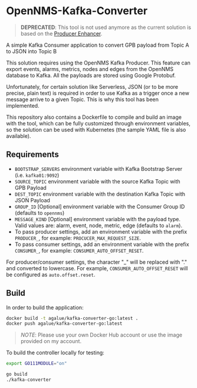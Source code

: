 # OpenNMS-Kafka-Converter

> **DEPRECATED**: This tool is not used anymore as the current solution is based on the [Producer Enhancer](https://github.com/agalue/producer-enhancer).

A simple Kafka Consumer application to convert GPB payload from Topic A to JSON into Topic B

This solution requires using the OpenNMS Kafka Producer. This feature can export events, alarms, metrics, nodes and edges from the OpenNMS database to Kafka. All the payloads are stored using Google Protobuf.

Unfortunately, for certain solution like Serverless, JSON (or to be more precise, plain text) is required in order to use Kafka as a trigger once a new message arrive to a given Topic. This is why this tool has been implemented.

This repository also contains a Dockerfile to compile and build an image with the tool, which can be fully customized through environment variables, so the solution can be used with Kubernetes (the sample YAML file is also available).

## Requirements

* `BOOTSTRAP_SERVERS` environment variable with Kafka Bootstrap Server (i.e. `kafka01:9092`)
* `SOURCE_TOPIC` environment variable with the source Kafka Topic with GPB Payload
* `DEST_TOPIC` environment variable with the destination Kafka Topic with JSON Payload
* `GROUP_ID` \[Optional\] environment variable with the Consumer Group ID (defaults to `opennms`)
* `MESSAGE_KIND` \[Optional\] environment variable with the payload type. Valid values are: alarm, event, node, metric, edge (defaults to `alarm`).
* To pass producer settings, add an environment variable with the prefix `PRODUCER_`, for example: `PROCUCER_MAX_REQUEST_SIZE`.
* To pass consumer settings, add an environment variable with the prefix `CONSUMER_`, for example: `CONSUMER_AUTO_OFFSET_RESET`.

For producer/consumer settings, the character "_" will be replaced with "." and converted to lowercase. For example, `CONSUMER_AUTO_OFFSET_RESET` will be configured as `auto.offset.reset`.

## Build

In order to build the application:

```bash
docker build -t agalue/kafka-converter-go:latest .
docker push agalue/kafka-converter-go:latest
```

> *NOTE*: Please use your own Docker Hub account or use the image provided on my account.

To build the controller locally for testing:

```bash
export GO111MODULE="on"

go build
./kafka-converter
```
